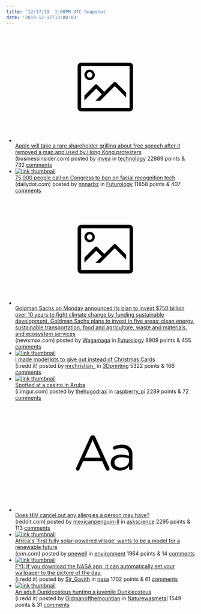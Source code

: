 ```yaml
---
title: '12/17/19  1:00PM UTC Snapshot'
date: '2019-12-17T13:00:03'
---
```

<ul>
<li><a href='https://www.businessinsider.com/apple-rare-shareholders-human-rights-hong-kong-app-removal-2019-12'><svg version='1.1' viewBox='-34 -14 104 64' preserveAspectRatio='xMidYMid meet' xmlns='http://www.w3.org/2000/svg' xmlns:xlink='http://www.w3.org/1999/xlink'>
    <title>link thumbnail</title>
    <path d='M32,4H4A2,2,0,0,0,2,6V30a2,2,0,0,0,2,2H32a2,2,0,0,0,2-2V6A2,2,0,0,0,32,4ZM4,30V6H32V30Z'></path>
    <path d='M8.92,14a3,3,0,1,0-3-3A3,3,0,0,0,8.92,14Zm0-4.6A1.6,1.6,0,1,1,7.33,11,1.6,1.6,0,0,1,8.92,9.41Z'></path>
    <path d='M22.78,15.37l-5.4,5.4-4-4a1,1,0,0,0-1.41,0L5.92,22.9v2.83l6.79-6.79L16,22.18l-3.75,3.75H15l8.45-8.45L30,24V21.18l-5.81-5.81A1,1,0,0,0,22.78,15.37Z'></path>
</svg></a><div><div class='linkTitle'><a href='https://www.businessinsider.com/apple-rare-shareholders-human-rights-hong-kong-app-removal-2019-12'>Apple will take a rare shareholder grilling about free speech after it removed a map app used by Hong Kong protesters</a></div>(businessinsider.com) posted by <a href='https://www.reddit.com/user/mvea'>mvea</a> in <a href='https://www.reddit.com/r/technology'>technology</a> 22889 points & 732 <a href='https://www.reddit.com/r/technology/comments/ebl6ai/apple_will_take_a_rare_shareholder_grilling_about/'>comments</a></div></li>

<li><a href='https://www.dailydot.com/layer8/facial-recognition-ban-petitions-congress/'><img src='https://a.thumbs.redditmedia.com/VrVcy9vexGBO4l9uSOJaGf3UF_BnDs9SlF2sHr5tFY8.jpg' alt='link thumbnail'></a><div><div class='linkTitle'><a href='https://www.dailydot.com/layer8/facial-recognition-ban-petitions-congress/'>75,000 people call on Congress to ban on facial recognition tech</a></div>(dailydot.com) posted by <a href='https://www.reddit.com/user/nnnarbz'>nnnarbz</a> in <a href='https://www.reddit.com/r/Futurology'>Futurology</a> 11858 points & 407 <a href='https://www.reddit.com/r/Futurology/comments/ebidte/75000_people_call_on_congress_to_ban_on_facial/'>comments</a></div></li>

<li><a href='https://www.newsmax.com/t/newsmax/article/946159?section=newsfront&amp;keywords=goldman-sachs-climate-change-sustainable-finance&amp;year=2019&amp;month=12&amp;date=16&amp;id=946159&amp;oref=c.newsnow.co.uk'><svg version='1.1' viewBox='-34 -14 104 64' preserveAspectRatio='xMidYMid meet' xmlns='http://www.w3.org/2000/svg' xmlns:xlink='http://www.w3.org/1999/xlink'>
    <title>link thumbnail</title>
    <path d='M32,4H4A2,2,0,0,0,2,6V30a2,2,0,0,0,2,2H32a2,2,0,0,0,2-2V6A2,2,0,0,0,32,4ZM4,30V6H32V30Z'></path>
    <path d='M8.92,14a3,3,0,1,0-3-3A3,3,0,0,0,8.92,14Zm0-4.6A1.6,1.6,0,1,1,7.33,11,1.6,1.6,0,0,1,8.92,9.41Z'></path>
    <path d='M22.78,15.37l-5.4,5.4-4-4a1,1,0,0,0-1.41,0L5.92,22.9v2.83l6.79-6.79L16,22.18l-3.75,3.75H15l8.45-8.45L30,24V21.18l-5.81-5.81A1,1,0,0,0,22.78,15.37Z'></path>
</svg></a><div><div class='linkTitle'><a href='https://www.newsmax.com/t/newsmax/article/946159?section=newsfront&amp;keywords=goldman-sachs-climate-change-sustainable-finance&amp;year=2019&amp;month=12&amp;date=16&amp;id=946159&amp;oref=c.newsnow.co.uk'>Goldman Sachs on Monday announced its plan to invest $750 billion over 10 years to fight climate change by funding sustainable development. Goldman Sachs plans to invest in five areas: clean energy, sustainable transportation, food and agriculture, waste and materials, and ecosystem services</a></div>(newsmax.com) posted by <a href='https://www.reddit.com/user/Wagamaga'>Wagamaga</a> in <a href='https://www.reddit.com/r/Futurology'>Futurology</a> 8909 points & 455 <a href='https://www.reddit.com/r/Futurology/comments/eblo5q/goldman_sachs_on_monday_announced_its_plan_to/'>comments</a></div></li>

<li><a href='https://i.redd.it/493u9unjw1541.jpg'><img src='https://b.thumbs.redditmedia.com/olEMNrfnvPQukXPPzkeZriDryxWpf9u28qJH2Lo_Ezk.jpg' alt='link thumbnail'></a><div><div class='linkTitle'><a href='https://i.redd.it/493u9unjw1541.jpg'>I made model kits to give out instead of Christmas Cards</a></div>(i.redd.it) posted by <a href='https://www.reddit.com/user/mrchristian_'>mrchristian_</a> in <a href='https://www.reddit.com/r/3Dprinting'>3Dprinting</a> 5322 points & 166 <a href='https://www.reddit.com/r/3Dprinting/comments/ebk8ja/i_made_model_kits_to_give_out_instead_of/'>comments</a></div></li>

<li><a href='https://i.imgur.com/RdkueWr.jpg'><img src='https://b.thumbs.redditmedia.com/ALPB07sD3CcIrMErnJhDcGGIKAjXuSo8ZeVdQ_MLwYU.jpg' alt='link thumbnail'></a><div><div class='linkTitle'><a href='https://i.imgur.com/RdkueWr.jpg'>Spotted at a casino in Aruba</a></div>(i.imgur.com) posted by <a href='https://www.reddit.com/user/thehugodrax'>thehugodrax</a> in <a href='https://www.reddit.com/r/raspberry_pi'>raspberry_pi</a> 2289 points & 72 <a href='https://www.reddit.com/r/raspberry_pi/comments/ebfg9c/spotted_at_a_casino_in_aruba/'>comments</a></div></li>

<li><a href='https://www.reddit.com/r/askscience/comments/ebomv2/does_hiv_cancel_out_any_allergies_a_person_may/'><svg version='1.1' viewBox='-34 -12 104 64' preserveAspectRatio='xMidYMid slice' xmlns='http://www.w3.org/2000/svg' xmlns:xlink='http://www.w3.org/1999/xlink'>
    <title>text link thumbnail</title>
    <path d='M12.19,8.84a1.45,1.45,0,0,0-1.4-1h-.12a1.46,1.46,0,0,0-1.42,1L1.14,26.56a1.29,1.29,0,0,0-.14.59,1,1,0,0,0,1,1,1.12,1.12,0,0,0,1.08-.77l2.08-4.65h11l2.08,4.59a1.24,1.24,0,0,0,1.12.83,1.08,1.08,0,0,0,1.08-1.08,1.64,1.64,0,0,0-.14-.57ZM6.08,20.71l4.59-10.22,4.6,10.22Z'>
    </path>
    <path d='M32.24,14.78A6.35,6.35,0,0,0,27.6,13.2a11.36,11.36,0,0,0-4.7,1,1,1,0,0,0-.58.89,1,1,0,0,0,.94.92,1.23,1.23,0,0,0,.39-.08,8.87,8.87,0,0,1,3.72-.81c2.7,0,4.28,1.33,4.28,3.92v.5a15.29,15.29,0,0,0-4.42-.61c-3.64,0-6.14,1.61-6.14,4.64v.05c0,2.95,2.7,4.48,5.37,4.48a6.29,6.29,0,0,0,5.19-2.48V26.9a1,1,0,0,0,1,1,1,1,0,0,0,1-1.06V19A5.71,5.71,0,0,0,32.24,14.78Zm-.56,7.7c0,2.28-2.17,3.89-4.81,3.89-1.94,0-3.61-1.06-3.61-2.86v-.06c0-1.8,1.5-3,4.2-3a15.2,15.2,0,0,1,4.22.61Z'>
    </path>
</svg></a><div><div class='linkTitle'><a href='https://www.reddit.com/r/askscience/comments/ebomv2/does_hiv_cancel_out_any_allergies_a_person_may/'>Does HIV cancel out any allergies a person may have?</a></div>(reddit.com) posted by <a href='https://www.reddit.com/user/mexicanpenguin-II'>mexicanpenguin-II</a> in <a href='https://www.reddit.com/r/askscience'>askscience</a> 2295 points & 113 <a href='https://www.reddit.com/r/askscience/comments/ebomv2/does_hiv_cancel_out_any_allergies_a_person_may/'>comments</a></div></li>

<li><a href='https://www.cnn.com/2019/12/13/business/morocco-solar-village-intl/index.html#'><img src='https://b.thumbs.redditmedia.com/6lGGjEjjKsEfbgP1b_-0pkfizIN9axz2ilJedT-r-mo.jpg' alt='link thumbnail'></a><div><div class='linkTitle'><a href='https://www.cnn.com/2019/12/13/business/morocco-solar-village-intl/index.html#'>Africa's 'first fully solar-powered village' wants to be a model for a renewable future</a></div>(cnn.com) posted by <a href='https://www.reddit.com/user/pnewell'>pnewell</a> in <a href='https://www.reddit.com/r/environment'>environment</a> 1964 points & 14 <a href='https://www.reddit.com/r/environment/comments/ebg4zr/africas_first_fully_solarpowered_village_wants_to/'>comments</a></div></li>

<li><a href='https://i.redd.it/rgaw7yhux1541.png'><img src='https://b.thumbs.redditmedia.com/wNPO3SF2gpFSaO-PiES6oEcgd-7rOcPZSYZ3-gXgGrE.jpg' alt='link thumbnail'></a><div><div class='linkTitle'><a href='https://i.redd.it/rgaw7yhux1541.png'>FYI: If you download the NASA app, it can automatically set your wallpaper to the picture of the day.</a></div>(i.redd.it) posted by <a href='https://www.reddit.com/user/Sir_Gavith'>Sir_Gavith</a> in <a href='https://www.reddit.com/r/nasa'>nasa</a> 1702 points & 61 <a href='https://www.reddit.com/r/nasa/comments/ebkc52/fyi_if_you_download_the_nasa_app_it_can/'>comments</a></div></li>

<li><a href='https://i.redd.it/ofkej18dxz441.jpg'><img src='https://b.thumbs.redditmedia.com/WEzrtMNJJQ8AHZKK2s682rWlwkGyKm9FVMKF7zlL_QQ.jpg' alt='link thumbnail'></a><div><div class='linkTitle'><a href='https://i.redd.it/ofkej18dxz441.jpg'>An adult Dunkleosteus hunting a juvenile Dunkleosteus</a></div>(i.redd.it) posted by <a href='https://www.reddit.com/user/Oldmanofthemountian'>Oldmanofthemountian</a> in <a href='https://www.reddit.com/r/Naturewasmetal'>Naturewasmetal</a> 1549 points & 31 <a href='https://www.reddit.com/r/Naturewasmetal/comments/ebf1es/an_adult_dunkleosteus_hunting_a_juvenile/'>comments</a></div></li>

</ul>
